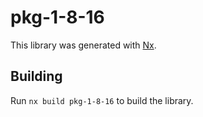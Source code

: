 # pkg-1-8-16

This library was generated with [Nx](https://nx.dev).

## Building

Run `nx build pkg-1-8-16` to build the library.
